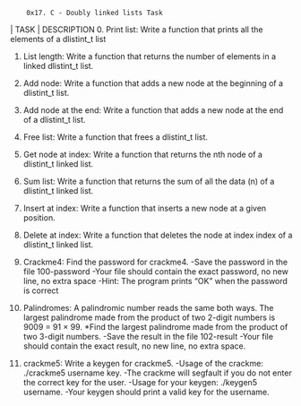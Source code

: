 		0x17. C - Doubly linked lists Task

|	TASK		|	DESCRIPTION
0. Print list:	Write a function that prints all the elements of a dlistint_t list

1. List length:	Write a function that returns the number of elements in a linked dlistint_t list.

2. Add node:	Write a function that adds a new node at the beginning of a dlistint_t list.

3. Add node at the end: Write a function that adds a new node at the end of a dlistint_t list.

4. Free list:	Write a function that frees a dlistint_t list.

5. Get node at index: Write a function that returns the nth node of a dlistint_t linked list.

6. Sum list:	Write a function that returns the sum of all the data (n) of a dlistint_t linked list.

7. Insert at index: Write a function that inserts a new node at a given position.

8. Delete at index: Write a function that deletes the node at index index of a dlistint_t linked list.

9. Crackme4:	Find the password for crackme4.
		-Save the password in the file 100-password
		-Your file should contain the exact password, no new line, no extra space
		-Hint: The program prints “OK” when the password is correct

10. Palindromes:  A palindromic number reads the same both ways. The largest palindrome made from the product of two 2-digit numbers is 9009 = 91 × 99.
	*Find the largest palindrome made from the product of two 3-digit numbers.
		-Save the result in the file 102-result
		-Your file should contain the exact result, no new line, no extra space.

11. crackme5:	Write a keygen for crackme5.
		-Usage of the crackme: ./crackme5 username key.
		-The crackme will segfault if you do not enter the correct key for the user.
		-Usage for your keygen: ./keygen5 username.
		-Your keygen should print a valid key for the username.





